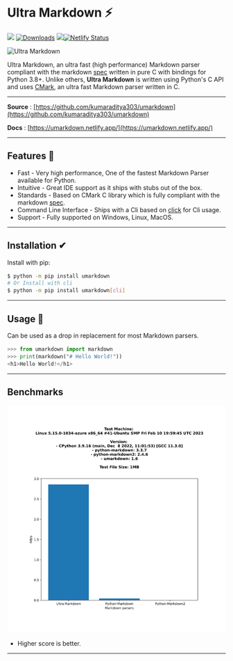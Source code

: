 # Ultra Markdown ⚡

![](https://img.shields.io/pypi/v/umarkdown?logo=pypi&style=flat-square)
[![Downloads](https://static.pepy.tech/badge/umarkdown)](https://pepy.tech/project/umarkdown)
![](https://img.shields.io/codecov/c/github/kumaraditya303/umarkdown?logo=codecov&style=flat-square)[![Netlify Status](https://api.netlify.com/api/v1/badges/2dad1b5d-eddc-4bff-8c6a-5bc00fd11acd/deploy-status)](https://app.netlify.com/sites/umarkdown/deploys)

<img width="800" alt="Ultra Markdown" src="https://user-images.githubusercontent.com/59607654/103167048-d3524d00-484d-11eb-96ca-70608a7529fc.png">

Ultra Markdown, an ultra fast (high performance) Markdown parser compliant with the markdown [spec](https://spec.commonmark.org/) written in pure C with bindings for Python 3.8+. Unlike others, **Ultra Markdown** is written using Python's C API and uses [CMark](https://github.com/commonmark/cmark), an ultra fast Markdown parser written in C.

---

**Source** : [https://github.com/kumaraditya303/umarkdown](https://github.com/kumaraditya303/umarkdown)

**Docs** : [https://umarkdown.netlify.app/](https://umarkdown.netlify.app/)

---

## Features 🚀

- Fast - Very high performance, One of the fastest Markdown Parser available for Python.
- Intuitive - Great IDE support as it ships with stubs out of the box.
- Standards - Based on CMark C library which is fully compliant with the markdown [spec](https://github.com/commonmark/cmark).
- Command Line Interface - Ships with a Cli based on [click](https://github.com/pallets/click) for Cli usage.
- Support - Fully supported on Windows, Linux, MacOS.

---

## Installation ✔

Install with pip:

```bash
$ python -m pip install umarkdown
# Or Install with cli
$ python -m pip install umarkdown[cli]
```

---

## Usage 🚀

Can be used as a drop in replacement for most Markdown parsers.

```python
>>> from umarkdown import markdown
>>> print(markdown("# Hello World!"))
<h1>Hello World!</h1>
```

---

## Benchmarks

![](https://raw.githubusercontent.com/kumaraditya303/umarkdown/master/docs/images/benchmarks.svg)

- Higher score is better.

---
